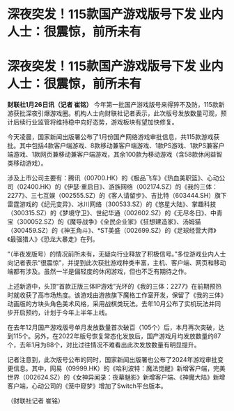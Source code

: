 # 深夜突发！115款国产游戏版号下发 业内人士：很震惊，前所未有

# 深夜突发！115款国产游戏版号下发 业内人士：很震惊，前所未有

**财联社1月26日讯（记者 崔铭）**
今年第一批国产游戏版号来得猝不及防，115款新游获批深夜引爆游戏圈。机构人士向财联社记者表示，此次版号发放数量可观，预计后续行业监管将维持稳中向好态势，游戏板块有望加快修复。

今天凌晨，国家新闻出版署公布了1月份国产网络游戏审批信息，共115款游戏获批。其中包括4款客户端游戏、8款移动兼客户端游戏、1款PS游戏、1款PS兼客户端游戏、1款网页兼移动兼客户端游戏，其余100款为移动游戏（含58款休闲益智类移动游戏）。

涉及上市公司主要有：腾讯（00700.HK）的《极品飞车》《热血美职篮》、心动公司（02400.HK）的《伊瑟·重启日》、游族网络（002174.SZ）的《我的三体：2277》、三七互娱（002555.SZ）的《客人请留步》、吉比特（603444.SH）旗下雷霆游戏的《纪元变异》、冰川网络（300533.SZ）的《悠星大陆》、掌趣科技（300315.SZ）的《梦境守卫》、世纪华通（002602.SZ）的《无尽冬日》、中青宝（300052.SZ）的《魔导战争》《全民企业家》《狂想建造家》、汤姆猫（300459.SZ）的《神王角斗》、*ST美盛（002699.SZ）的《足球经营大师》《最强猎人》《恐龙大暴走》在列。

“（半夜发版号）的情况前所未有，无疑向行业释放了积极信号。”多位游戏业内人士向记者表示“很震惊”，并提到此次获批游戏种类丰富，主机、客户端、网页和移动端都有涉及。虽然一半是偏轻度的休闲游戏，但也不乏有期待之作。

上述新游中，头顶“首款正版三体IP游戏”光环的《我的三体：2277》在前期预热时就收获了高市场热度。该游戏由游族旗下魔格工作室开发，保留了《我的三体》动画版的方块头角色美术风格，采用战棋类玩法。去年10月公布了实机玩法并同步开启预约，计划于今年上半年上线。

在去年12月国产游戏版号单月发放数量首次破百（105个）后，本月再次突破，达到115个。另外，在2022年版号恢复常态化发放后，国产游戏月均发放数量约87个，去年1月为88个，对比过往情况不难看出此次发放数量有明显提升。

记者注意到，此次版号公布的同时，国家新闻出版署也公布了2024年游戏审批变更信息。其中，网易（09999.HK）的《哈利波特：魔法觉醒》新增客户端，完美世界（002624.SZ）的《女神异闻录：夜幕魅影》新增客户端、《神魔大陆》新增客户端，心动公司的《笼中窥梦》增加了Switch平台版本。

（财联社记者 崔铭）

